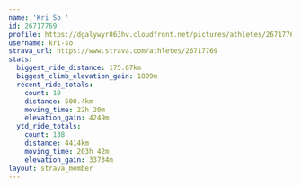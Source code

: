 ```yaml
---
name: 'Kri So '
id: 26717769
profile: https://dgalywyr863hv.cloudfront.net/pictures/athletes/26717769/7761026/14/large.jpg
username: kri-so
strava_url: https://www.strava.com/athletes/26717769
stats:
  biggest_ride_distance: 175.67km
  biggest_climb_elevation_gain: 1809m
  recent_ride_totals:
    count: 10
    distance: 500.4km
    moving_time: 22h 20m
    elevation_gain: 4249m
  ytd_ride_totals:
    count: 138
    distance: 4414km
    moving_time: 203h 42m
    elevation_gain: 33734m
layout: strava_member
--- 
```

